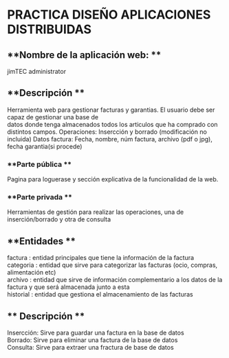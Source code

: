# PRACTICA DISEÑO APLICACIONES DISTRIBUIDAS

## **Nombre de la aplicación web: **  
jimTEC administrator

## **Descripción ** 
Herramienta web para gestionar facturas y garantias. El usuario debe ser capaz de gestionar  una base de  
datos donde tenga almacenados todos los articulos que ha comprado con distintos campos.
Operaciones: Insercción y borrado (modificación no incluida)
Datos factura: Fecha, nombre, núm factura, archivo (pdf o jpg), fecha garantia(si procede)

### **Parte pública ** 
Pagina para loguerase y sección explicativa de la funcionalidad de la web.

### **Parte privada ** 
Herramientas de gestión para realizar las operaciones, una de inserción/borrado y otra de consulta

## **Entidades **  
factura   : entidad principales que tiene la información de la factura  
categoria : entidad que sirve para categorizar las facturas (ocio, compras, alimentación etc)  
archivo   : entidad que sirve de información complementario a los datos de la factura y que será almacenada junto a esta  
historial : entidad que gestiona el almacenamiento de las facturas  

## ** Descripción **  
Insercción: Sirve para guardar una factura en la base de datos  
Borrado: Sirve para eliminar una factura de la base de datos  
Consulta: Sirve para extraer una fractura de base de datos  
